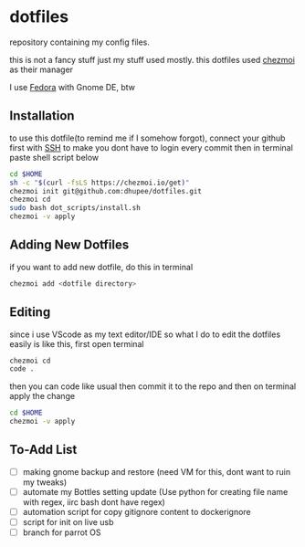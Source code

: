 # dotfiles

repository containing my config files.

this is not a fancy stuff just my stuff used mostly.
this dotfiles used [chezmoi](https://www.chezmoi.io/) as their manager

I use [Fedora](https://getfedora.org) with Gnome DE, btw

## Installation

to use this dotfile(to remind me if I somehow forgot), connect your github first with [SSH](https://docs.github.com/en/authentication/connecting-to-github-with-ssh) to make you dont have to login every commit
then in terminal paste shell script below

```sh
cd $HOME
sh -c "$(curl -fsLS https://chezmoi.io/get)"
chezmoi init git@github.com:dhupee/dotfiles.git
chezmoi cd
sudo bash dot_scripts/install.sh
chezmoi -v apply
```

## Adding New Dotfiles

if you want to add new dotfile, do this in terminal

```sh
chezmoi add <dotfile directory>
```

## Editing

since i use VScode as my text editor/IDE so what I do to edit the dotfiles easily is like this, first open terminal

```sh
chezmoi cd
code .
```

then you can code like usual then commit it to the repo and then on terminal apply the change

```sh
cd $HOME
chezmoi -v apply
```

## To-Add List

- [ ] making gnome backup and restore (need VM for this, dont want to ruin my tweaks)
- [ ] automate my Bottles setting update (Use python for creating file name with regex, iirc bash dont have regex)
- [ ] automation script for copy gitignore content to dockerignore
- [ ] script for init on live usb
- [ ] branch for parrot OS
